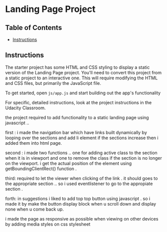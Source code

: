 # Landing Page Project

## Table of Contents

* [Instructions](#instructions)

## Instructions

The starter project has some HTML and CSS styling to display a static version of the Landing Page project. You'll need to convert this project from a static project to an interactive one. This will require modifying the HTML and CSS files, but primarily the JavaScript file.

To get started, open `js/app.js` and start building out the app's functionality

For specific, detailed instructions, look at the project instructions in the Udacity Classroom.

the project required to add functionality to a static landing page using javascript ..

first : i made the navigation bar which have links built dynamically by looping over the sections and add li element if the sections increase then i added them into html page.

second : i made two functions .. one for adding active class to the section when it is in viewport and one to remove the class if the section is no longer on the viewport.
i get the actual position of the element using getBoundingClientRect() function .

third: required to let the viewer when clicking of the link . it should goes to the appropriate section .. so i used eventlistener to go to the appropiate section .

forth: in suggestions i liked to add top top button using javascript . so i made it by make the button display block when u scroll down and display none when u come back up.

i made the page as responsive as possible when viewing on other devices by adding media styles on css stylesheet
